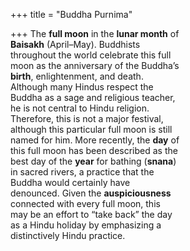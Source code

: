 +++
title = "Buddha Purnima"

+++
The **full moon** in the **lunar month** of  
**Baisakh** (April–May). Buddhists  
throughout the world celebrate this full  
moon as the anniversary of the Buddha’s  
**birth**, enlightenment, and death.  
Although many Hindus respect the  
Buddha as a sage and religious teacher,  
he is not central to Hindu religion.  
Therefore, this is not a major festival,  
although this particular full moon is still  
named for him. More recently, the **day** of  
this full moon has been described as the  
best day of the **year** for bathing (**snana**)  
in sacred rivers, a practice that the  
Buddha would certainly have  
denounced. Given the **auspiciousness**  
connected with every full moon, this  
may be an effort to “take back” the day  
as a Hindu holiday by emphasizing a  
distinctively Hindu practice.